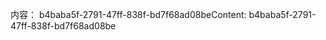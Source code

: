<span data-ttu-id="44d3f-101">内容： b4baba5f-2791-47ff-838f-bd7f68ad08be</span><span class="sxs-lookup"><span data-stu-id="44d3f-101">Content: b4baba5f-2791-47ff-838f-bd7f68ad08be</span></span>